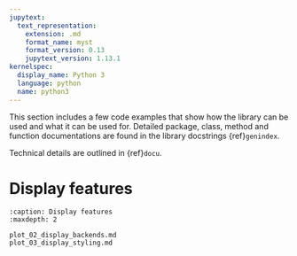```yaml
---
jupytext:
  text_representation:
    extension: .md
    format_name: myst
    format_version: 0.13
    jupytext_version: 1.13.1
kernelspec:
  display_name: Python 3
  language: python
  name: python3
---
```


This section includes a few code examples that show how the library can be used and what it can be used for.
Detailed package, class, method and function documentations are found in the library docstrings {ref}`genindex`.

Technical details are outlined in {ref}`docu`.

Display features
================

```{toctree}
:caption: Display features
:maxdepth: 2

plot_02_display_backends.md
plot_03_display_styling.md
```